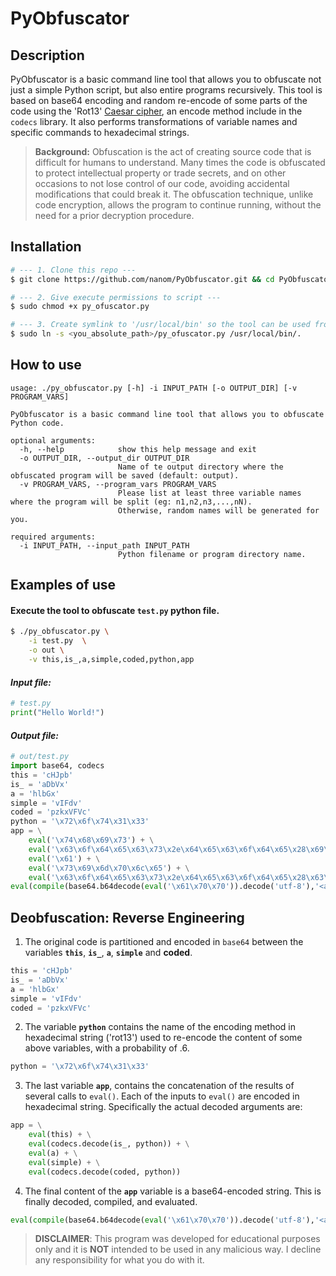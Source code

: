 # PyObfuscator

## Description
PyObfuscator is a basic command line tool that allows you to obfuscate not just a simple Python script, but also entire programs recursively. This tool is based on base64 encoding and random re-encode of some parts of the code using the 'Rot13' [Caesar cipher](https://en.wikipedia.org/wiki/ROT13), an encode method include in the `codecs` library. It also performs transformations of variable names and specific commands to hexadecimal strings.

> **Background:** Obfuscation is the act of creating source code that is difficult for humans to understand. Many times the code is obfuscated to protect intellectual property or trade secrets, and on other occasions to not lose control of our code, avoiding accidental modifications that could break it.
The obfuscation technique, unlike code encryption, allows the program to continue running, without the need for a prior decryption procedure.

## Installation
```bash
# --- 1. Clone this repo ---
$ git clone https://github.com/nanom/PyObfuscator.git && cd PyObfuscator 

# --- 2. Give execute permissions to script ---
$ sudo chmod +x py_ofuscator.py

# --- 3. Create symlink to '/usr/local/bin' so the tool can be used from anywhere ---
$ sudo ln -s <you_absolute_path>/py_ofuscator.py /usr/local/bin/.
```
## How to use
```shell
usage: ./py_obfuscator.py [-h] -i INPUT_PATH [-o OUTPUT_DIR] [-v PROGRAM_VARS]

PyObfuscator is a basic command line tool that allows you to obfuscate Python code.

optional arguments:
  -h, --help            show this help message and exit
  -o OUTPUT_DIR, --output_dir OUTPUT_DIR
                        Name of te output directory where the obfuscated program will be saved (default: output).
  -v PROGRAM_VARS, --program_vars PROGRAM_VARS
                        Please list at least three variable names where the program will be split (eg: n1,n2,n3,...,nN).
                        Otherwise, random names will be generated for you.

required arguments:
  -i INPUT_PATH, --input_path INPUT_PATH
                        Python filename or program directory name.
```

## Examples of use
#### Execute the tool to obfuscate `test.py` python file. 
```bash
$ ./py_obfuscator.py \
    -i test.py  \
    -o out \
    -v this,is_,a,simple,coded,python,app
```
#### *Input file:*
```python
# test.py
print("Hello World!")
```

#### *Output file:*
```python
# out/test.py
import base64, codecs 
this = 'cHJpb'
is_ = 'aDbVx'
a = 'hlbGx'
simple = 'vIFdv'
coded = 'pzkxVFVc'
python = '\x72\x6f\x74\x31\x33' 
app = \
	eval('\x74\x68\x69\x73') + \
	eval('\x63\x6f\x64\x65\x63\x73\x2e\x64\x65\x63\x6f\x64\x65\x28\x69\x73\x5f\x2c\x70\x79\x74\x68\x6f\x6e\x29') + \
	eval('\x61') + \
	eval('\x73\x69\x6d\x70\x6c\x65') + \
	eval('\x63\x6f\x64\x65\x63\x73\x2e\x64\x65\x63\x6f\x64\x65\x28\x63\x6f\x64\x65\x64\x2c\x70\x79\x74\x68\x6f\x6e\x29')
eval(compile(base64.b64decode(eval('\x61\x70\x70')).decode('utf-8'),'<app>', 'exec'))
```

## Deobfuscation: Reverse Engineering
1. The original code is partitioned and encoded in `base64` between the variables **`this`**, **`is_`**, **`a`**, **`simple`** and  **coded**.
```python
this = 'cHJpb'
is_ = 'aDbVx'
a = 'hlbGx'
simple = 'vIFdv'
coded = 'pzkxVFVc'
```
2. The variable **`python`** contains the name of the encoding method in hexadecimal string ('rot13') used to re-encode the content of some above variables, with a probability of .6.
```python
python = '\x72\x6f\x74\x31\x33' 
```
3. The last variable **`app`**, contains the concatenation of the results of several calls to `eval()`. Each of the inputs to `eval()` are encoded in hexadecimal string.  Specifically the actual decoded arguments are:
```python
app = \
    eval(this) + \
    eval(codecs.decode(is_, python)) + \
    eval(a) + \
    eval(simple) + \
    eval(codecs.decode(coded, python))
```

4. The final content of the **`app`** variable is a base64-encoded string. This is finally decoded, compiled, and evaluated.
```python
eval(compile(base64.b64decode(eval('\x61\x70\x70')).decode('utf-8'),'<app>', 'exec'))
```

> **DISCLAIMER**: This program was developed for educational purposes only and it is **NOT** intended to be used in any malicious way. I decline any responsibility for what you do with it.
